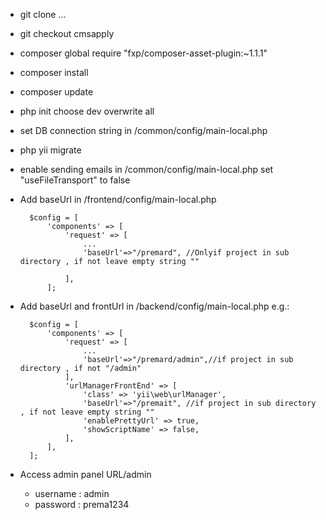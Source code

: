 - git clone ...
- git checkout cmsapply
- composer global require "fxp/composer-asset-plugin:~1.1.1"
- composer install
- composer update
- php init
    choose dev
    overwrite all
- set DB connection string in /common/config/main-local.php
- php yii migrate
- enable sending emails in /common/config/main-local.php
    set "useFileTransport" to false
    
- Add baseUrl in /frontend/config/main-local.php

        $config = [
            'components' => [
                'request' => [
                    ...
                    'baseUrl'=>"/premard", //Onlyif project in sub directory , if not leave empty string ""
    
                ],
            ];
                
- Add baseUrl and frontUrl in /backend/config/main-local.php e.g.:

        $config = [
            'components' => [
                'request' => [
                    ...
                    'baseUrl'=>"/premard/admin",//if project in sub directory , if not "/admin"
                ],
                'urlManagerFrontEnd' => [
                    'class' => 'yii\web\urlManager',
                    'baseUrl'=>"/premait", //if project in sub directory , if not leave empty string ""
                    'enablePrettyUrl' => true,
                    'showScriptName' => false,
                ],
            ],
        ];
        
- Access admin panel URL/admin
    - username : admin
    - password : prema1234
